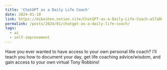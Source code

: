```yaml
---
title: 'ChatGPT as a Daily Life Coach'
date: 2024-01-18
link: https://mikeshen.notion.site/ChatGPT-as-a-Daily-Life-Coach-a17a085065b941e7a35d6a172fa04f09?pvs=4
permalink: /posts/2024/01/chatgpt-as-a-daily-life-coach/
tags:
  - ai
  - self-improvement
---
```

Have you ever wanted to have access to your own personal life coach? I’ll teach you how to document your day, get life coaching advice/wisdom, and gain access to your own virtual Tony Robbins!
